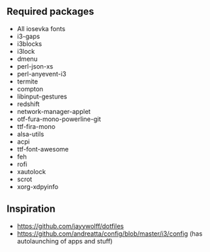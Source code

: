 ## Required packages

- All iosevka fonts
- i3-gaps
- i3blocks
- i3lock
- dmenu
- perl-json-xs
- perl-anyevent-i3
- termite
- compton
- libinput-gestures
- redshift
- network-manager-applet
- otf-fura-mono-powerline-git
- ttf-fira-mono
- alsa-utils
- acpi
- ttf-font-awesome
- feh
- rofi
- xautolock
- scrot
- xorg-xdpyinfo

## Inspiration

- https://github.com/jayywolff/dotfiles
- https://github.com/andreatta/config/blob/master/i3/config (has autolaunching of apps and stuff)

